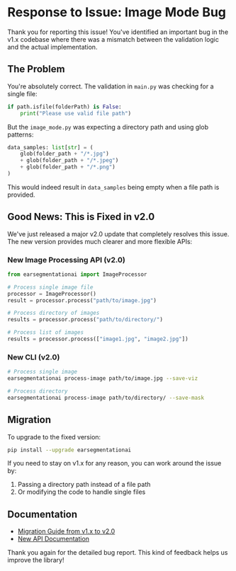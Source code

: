 # Response to Issue: Image Mode Bug

Thank you for reporting this issue! You've identified an important bug in the v1.x codebase where there was a mismatch between the validation logic and the actual implementation.

## The Problem

You're absolutely correct. The validation in `main.py` was checking for a single file:
```python
if path.isfile(folderPath) is False:
    print("Please use valid file path")
```

But the `image_mode.py` was expecting a directory path and using glob patterns:
```python
data_samples: list[str] = (
    glob(folder_path + "/*.jpg")
    + glob(folder_path + "/*.jpeg")
    + glob(folder_path + "/*.png")
)
```

This would indeed result in `data_samples` being empty when a file path is provided.

## Good News: This is Fixed in v2.0

We've just released a major v2.0 update that completely resolves this issue. The new version provides much clearer and more flexible APIs:

### New Image Processing API (v2.0)

```python
from earsegmentationai import ImageProcessor

# Process single image file
processor = ImageProcessor()
result = processor.process("path/to/image.jpg")

# Process directory of images
results = processor.process("path/to/directory/")

# Process list of images
results = processor.process(["image1.jpg", "image2.jpg"])
```

### New CLI (v2.0)

```bash
# Process single image
earsegmentationai process-image path/to/image.jpg --save-viz

# Process directory
earsegmentationai process-image path/to/directory/ --save-mask
```

## Migration

To upgrade to the fixed version:
```bash
pip install --upgrade earsegmentationai
```

If you need to stay on v1.x for any reason, you can work around the issue by:
1. Passing a directory path instead of a file path
2. Or modifying the code to handle single files

## Documentation

- [Migration Guide from v1.x to v2.0](https://github.com/umitkacar/Ear-segmentation-ai/blob/main/docs/migration/MIGRATION.md)
- [New API Documentation](https://github.com/umitkacar/Ear-segmentation-ai/tree/main/docs/api)

Thank you again for the detailed bug report. This kind of feedback helps us improve the library!